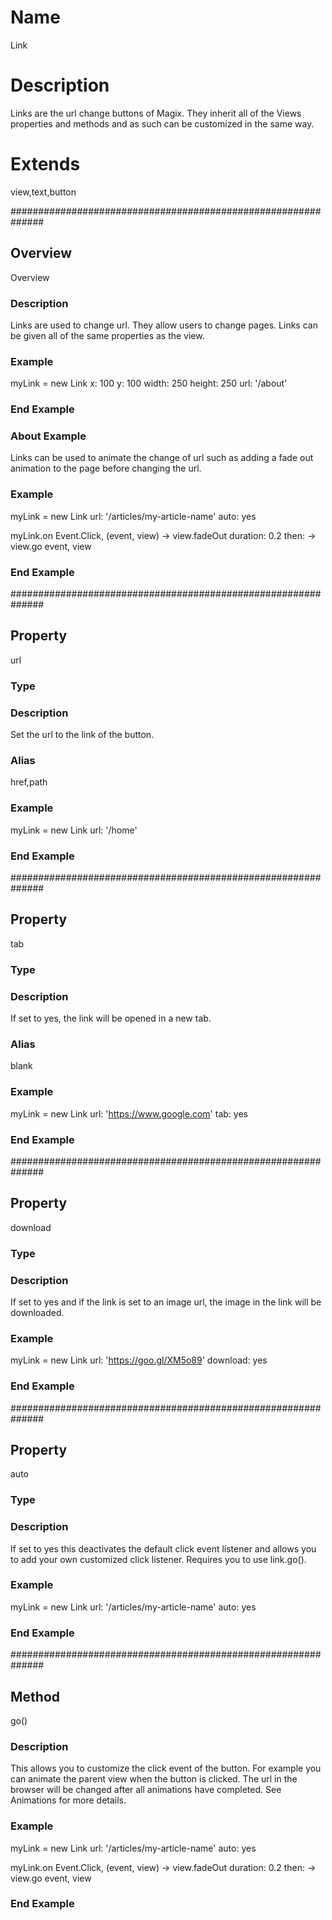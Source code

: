 # Name
Link

# Description
Links are the url change buttons of Magix. They inherit all of the Views properties and methods and as such can be customized in the same way.

# Extends
view,text,button



##############################################################
## Overview
Overview

### Description
Links are used to change url. They allow users to change pages. Links can be given all of the same properties as the view.

### Example
myLink = new Link
	x: 100
	y: 100
	width: 250
	height: 250
	url: '/about'
### End Example

### About Example
Links can be used to animate the change of url such as adding a fade out animation to the page before changing the url.

### Example
myLink = new Link
	url: '/articles/my-article-name'
	auto: yes

myLink.on Event.Click, (event, view) ->
	view.fadeOut
		duration: 0.2
		then: ->
			view.go event, view
### End Example


##############################################################
## Property
url

### Type
<string>

### Description
Set the url to the link of the button.

### Alias
href,path

### Example
myLink = new Link
	url: '/home'
### End Example


##############################################################
## Property
tab

### Type
<boolean>

### Description
If set to yes, the link will be opened in a new tab.

### Alias
blank

### Example
myLink = new Link
	url: 'https://www.google.com'
	tab: yes
### End Example

##############################################################
## Property
download

### Type
<boolean>

### Description
If set to yes and if the link is set to an image url, the image in the link will be downloaded.

### Example
myLink = new Link
	url: 'https://goo.gl/XM5o89'
	download: yes
### End Example


##############################################################
## Property
auto

### Type
<boolean>

### Description
If set to yes this deactivates the default click event listener and allows you to add your own customized click listener. Requires you to use link.go().

### Example
myLink = new Link
	url: '/articles/my-article-name'
	auto: yes
### End Example

##############################################################
## Method
go()

### Description
This allows you to customize the click event of the button. For example you can animate the parent view when the button is clicked. The url in the browser will be changed after all animations have completed. See Animations for more details.

### Example
myLink = new Link
	url: '/articles/my-article-name'
	auto: yes

myLink.on Event.Click, (event, view) ->
	view.fadeOut
		duration: 0.2
		then: ->
			view.go event, view
### End Example

